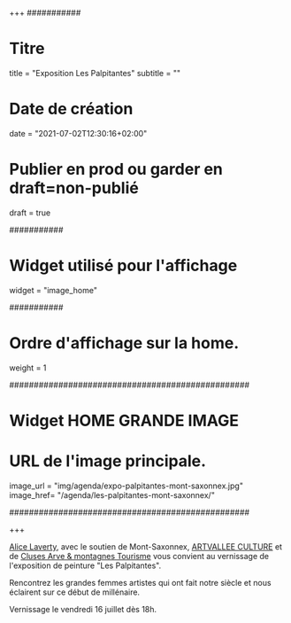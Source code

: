 +++
###########
# Titre
title = "Exposition Les Palpitantes"
subtitle = ""
# Date de création
date = "2021-07-02T12:30:16+02:00"
# Publier en prod ou garder en draft=non-publié
draft = true

###########
# Widget utilisé pour l'affichage
widget = "image_home"

###########
# Ordre d'affichage sur la home.
weight = 1

#################################################
# Widget HOME GRANDE IMAGE
# URL de l'image principale.
image_url = "img/agenda/expo-palpitantes-mont-saxonnex.jpg"
image_href= "/agenda/les-palpitantes-mont-saxonnex/"

#################################################


+++

<a href="https://www.linkedin.com/in/ACoAAA1O6UEBoHfGsPhXhyma5RQGUe8tivXEcrY">Alice Laverty</a>, avec le soutien de Mont-Saxonnex, <a href="https://www.linkedin.com/company/artvallee-culture/">ARTVALLEE CULTURE</a> et de <a href="https://www.linkedin.com/company/cluses-arve-montagnes-tourisme/">Cluses Arve & montagnes Tourisme</a> vous convient au vernissage de l'exposition de peinture "Les Palpitantes".

Rencontrez les grandes femmes artistes qui ont fait notre siècle et nous éclairent sur ce début de millénaire.

Vernissage le vendredi 16 juillet dès 18h.